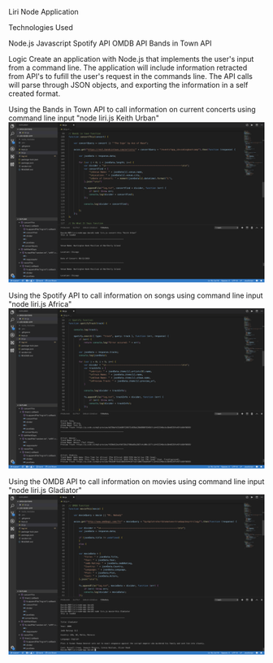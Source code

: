 Liri Node Application

Technologies Used

Node.js
Javascript
Spotify API
OMDB API
Bands in Town API

Logic
Create an application with Node.js that implements the user's input from a command line.
The application will include information retracted from API's to fufill the user's request in the commands line.
The API calls will parse through JSON objects, and exporting the information in a self created format.

Using the Bands in Town API to call information on current concerts using command line input "node liri.js Keith Urban"
<img src= "Images/concert-this.png">


Using the Spotify API to call information on songs using command line input "node liri.js Africa"
<img src= "Images/spotify-this-song.png">


Using the OMDB API to call information on movies using command line input "node liri.js Gladiator"
<img src= "Images/movie-this.png">
